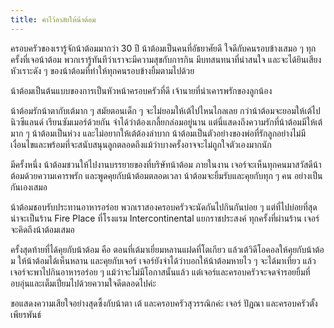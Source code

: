 ```yaml
---
title: คำไว้อาลัยให้น้าต้อม
---
```



ครอบครัวของเรารู้จักน้าต้อมมากว่า 30 ปี น้าต้อมเป็นคนที่อัธยาศัยดี ใจดีกับคนรอบข้างเสมอ ๆ ทุกครั้งที่เจอน้าต้อม พวกเรารู้ทันทีว่าเราจะมีความสุขกับการกิน มีบทสนทนาที่น่าสนใจ และจะได้ยินเสียงหัวเราะดัง ๆ ของน้าต้อมที่ทำให้ทุกคนรอบข้างยิ้มตามไปด้วย

น้าต้อมเป็นต้นแบบของการเป็นหัวหน้าครอบครัวที่ดี เจ้านายที่น่าเคารพรักของลูกน้อง

น้าต้อมรักน้าตากับเต้มาก ๆ สมัยตอนเด็ก ๆ จะไม่ยอมให้เต้ไปไหนไกลเลย กว่าน้าต้อมจะยอมให้เต้ไปนิวซีแลนด์ เรียนซัมเมอร์ด้วยกัน จำได้ว่าต้องเกลี้ยกล่อมอยู่นาน แต่นี่แสดงถึงความรักที่น้าต้อมมีให้เต้มาก ๆ น้าต้อมเป็นห่วง และไม่อยากให้เต้ต้องลำบาก น้าต้อมเป็นตัวอย่างของพ่อที่รักลูกอย่างไม่มีเงื่อนไขและพร้อมที่จะสนับสนุนลูกตลอดถึงแม้ว่าบางครั้งอาจจะไม่ถูกใจตัวเองมากนัก

มีครั้งหนึ่ง น้าต้อมชวนให้ไปงานบรรยายของที่บริษัทน้าต้อม ภายในงาน เจอร์จะเห็นทุกคนมาสวัสดีน้าต้อมด้วยความเคารพรัก และพูดคุยกับน้าต้อมตลอดเวลา น้าต้อมจะยิ้มรับและคุยกับทุก ๆ คน อย่างเป็นกันเองเสมอ

น้าต้อมชอบรับประทานอาหารอร่อย พวกเราสองครอบครัวจะนัดกันไปกินกันบ่อย ๆ แต่ที่ไปบ่อยที่สุดน่าจะเป็นร้าน Fire Place ที่โรงแรม Intercontinental แยกราชประสงค์ ทุกครั้งที่ผ่านร้าน เจอร์จะคิดถึงน้าต้อมเสมอ

ครั้งสุดท้ายที่ได้คุยกับน้าต้อม คือ ตอนที่เต้มาเยี่ยมหลานแฝดที่โตเกียว แล้วเต้วิดีโอคอลให้คุยกับน้าต้อม ให้น้าต้อมได้เห็นหลาน และคุยกับเจอร์ เจอร์ยังจำได้ว่าบอกให้น้าต้อมหายไว ๆ จะได้มาเที่ยว แล้วเจอร์จะพาไปกินอาหารอร่อย ๆ แม้ว่าจะไม่มีโอกาสนั้นแล้ว แต่เจอร์และครอบครัวจะจดจำรอยยิ้มที่อบอุ่นและเต็มเปี่ยมไปด้วยความใจดีตลอดไปค่ะ

ขอแสดงความเสียใจอย่างสุดซึ้งกับน้าตา เต้ และครอบครัวสุวรรณิกค่ะ
เจอร์ ปัฏณา และครอบครัวตั้งเพียรพันธ์

